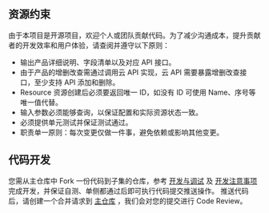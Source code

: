 

## 资源约束

由于本项目是开源项目，欢迎个人或团队贡献代码。为了减少沟通成本，提升贡献者的开发效率和用户体验，请查阅并遵守以下原则：
- 输出产品详细说明、字段清单以及对应 API 接口。
- 由于产品的增删改查需通过调用云 API 实现，云 API 需要暴露增删改查接口，至少支持 API 添加和删除。
- Resource 资源创建后必须要返回唯一 ID，如没有 ID 可使用 Name、序号等唯一值代替。
- 输入参数必须能够查询，以保证配置和实际资源状态一致。
- 必须提供单元测试并保证测试通过。
- 职责单一原则：每次变更仅做一件事，避免依赖或影响其他变更。


## 代码开发
您需从主仓库中 Fork 一份代码到子集的仓库，参考 [开发与调试](https://cloud.tencent.com/document/product/1213/67092) 及 [开发注意事项](https://cloud.tencent.com/document/product/1213/67093) 完成开发，并保证自测、单侧都通过后即可执行代码提交推送操作。
推送代码后，请创建一个合并请求到 [主仓库](https://github.com/tencentcloudstack/terraform-provider-tencentcloud) ，我们会对您的提交进行 Code Review。

